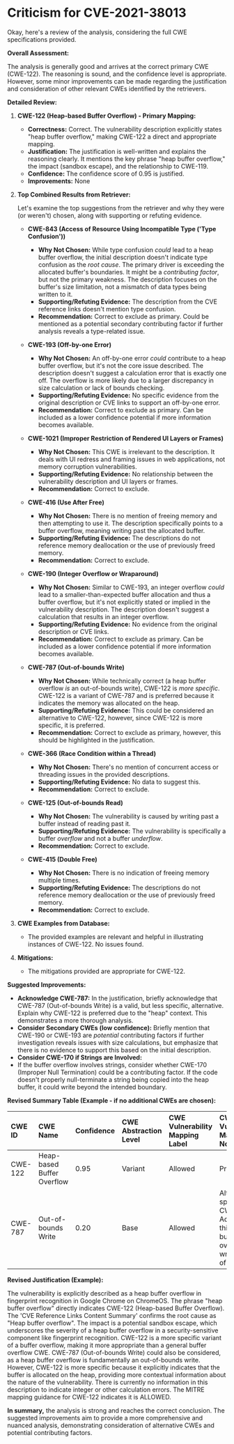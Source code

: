 # Criticism for CVE-2021-38013

Okay, here's a review of the analysis, considering the full CWE specifications provided.

**Overall Assessment:**

The analysis is generally good and arrives at the correct primary CWE (CWE-122). The reasoning is sound, and the confidence level is appropriate. However, some minor improvements can be made regarding the justification and consideration of other relevant CWEs identified by the retrievers.

**Detailed Review:**

1.  **CWE-122 (Heap-based Buffer Overflow) - Primary Mapping:**

    *   **Correctness:** Correct. The vulnerability description explicitly states "heap buffer overflow," making CWE-122 a direct and appropriate mapping.
    *   **Justification:** The justification is well-written and explains the reasoning clearly. It mentions the key phrase "heap buffer overflow," the impact (sandbox escape), and the relationship to CWE-119.
    *   **Confidence:** The confidence score of 0.95 is justified.
    *   **Improvements:** None

2.  **Top Combined Results from Retriever:**

    Let's examine the top suggestions from the retriever and why they were (or weren't) chosen, along with supporting or refuting evidence.

    *   **CWE-843 (Access of Resource Using Incompatible Type ('Type Confusion'))**

        *   **Why Not Chosen:** While type confusion *could* lead to a heap buffer overflow, the initial description doesn't indicate type confusion as the *root cause*.  The primary driver is exceeding the allocated buffer's boundaries. It might be a *contributing factor*, but not the primary weakness. The description focuses on the buffer's size limitation, not a mismatch of data types being written to it.
        *   **Supporting/Refuting Evidence:** The description from the CVE reference links doesn't mention type confusion.
        *   **Recommendation:** Correct to exclude as primary.  Could be mentioned as a potential secondary contributing factor if further analysis reveals a type-related issue.

    *   **CWE-193 (Off-by-one Error)**

        *   **Why Not Chosen:** An off-by-one error *could* contribute to a heap buffer overflow, but it's not the core issue described. The description doesn't suggest a calculation error that is exactly one off. The overflow is more likely due to a larger discrepancy in size calculation or lack of bounds checking.
        *   **Supporting/Refuting Evidence:** No specific evidence from the original description or CVE links to support an off-by-one error.
        *   **Recommendation:** Correct to exclude as primary.  Can be included as a lower confidence potential if more information becomes available.

    *   **CWE-1021 (Improper Restriction of Rendered UI Layers or Frames)**

        *   **Why Not Chosen:** This CWE is irrelevant to the description. It deals with UI redress and framing issues in web applications, not memory corruption vulnerabilities.
        *   **Supporting/Refuting Evidence:** No relationship between the vulnerability description and UI layers or frames.
        *   **Recommendation:** Correct to exclude.

    *   **CWE-416 (Use After Free)**

        *   **Why Not Chosen:** There is no mention of freeing memory and then attempting to use it. The description specifically points to a buffer overflow, meaning writing past the allocated buffer.
        *   **Supporting/Refuting Evidence:** The descriptions do not reference memory deallocation or the use of previously freed memory.
        *   **Recommendation:** Correct to exclude.

    *   **CWE-190 (Integer Overflow or Wraparound)**

        *   **Why Not Chosen:** Similar to CWE-193, an integer overflow *could* lead to a smaller-than-expected buffer allocation and thus a buffer overflow, but it's not explicitly stated or implied in the vulnerability description. The description doesn't suggest a calculation that results in an integer overflow.
        *   **Supporting/Refuting Evidence:** No evidence from the original description or CVE links.
        *   **Recommendation:** Correct to exclude as primary. Can be included as a lower confidence potential if more information becomes available.

    *   **CWE-787 (Out-of-bounds Write)**

        *   **Why Not Chosen:** While technically correct (a heap buffer overflow *is* an out-of-bounds write), CWE-122 is *more specific*. CWE-122 is a variant of CWE-787 and is preferred because it indicates the memory was allocated on the heap.
        *   **Supporting/Refuting Evidence:** This could be considered an alternative to CWE-122, however, since CWE-122 is more specific, it is preferred.
        *   **Recommendation:** Correct to exclude as primary, however, this should be highlighted in the justification.

    *   **CWE-366 (Race Condition within a Thread)**

        *   **Why Not Chosen:** There's no mention of concurrent access or threading issues in the provided descriptions.
        *   **Supporting/Refuting Evidence:** No data to suggest this.
        *   **Recommendation:** Correct to exclude.

    *   **CWE-125 (Out-of-bounds Read)**

        *   **Why Not Chosen:** The vulnerability is caused by writing past a buffer instead of reading past it.
        *   **Supporting/Refuting Evidence:** The vulnerability is specifically a buffer *overflow* and not a buffer *underflow*.
        *   **Recommendation:** Correct to exclude.

    *    **CWE-415 (Double Free)**
         *   **Why Not Chosen:** There is no indication of freeing memory multiple times.
         *   **Supporting/Refuting Evidence:** The descriptions do not reference memory deallocation or the use of previously freed memory.
         *   **Recommendation:** Correct to exclude.

3.  **CWE Examples from Database:**

    *   The provided examples are relevant and helpful in illustrating instances of CWE-122. No issues found.

4.  **Mitigations:**
     * The mitigations provided are appropriate for CWE-122.

**Suggested Improvements:**

*   **Acknowledge CWE-787:** In the justification, briefly acknowledge that CWE-787 (Out-of-bounds Write) is a valid, but less specific, alternative. Explain why CWE-122 is preferred due to the "heap" context. This demonstrates a more thorough analysis.
*   **Consider Secondary CWEs (low confidence):** Briefly mention that CWE-190 or CWE-193 are *potential* contributing factors if further investigation reveals issues with size calculations, but emphasize that there is no evidence to support this based on the initial description.
*  **Consider CWE-170 if Strings are Involved:**
  * If the buffer overflow involves strings, consider whether CWE-170 (Improper Null Termination) could be a contributing factor. If the code doesn't properly null-terminate a string being copied into the heap buffer, it could write beyond the intended boundary.

**Revised Summary Table (Example - if no additional CWEs are chosen):**

| CWE ID  | CWE Name                     | Confidence | CWE Abstraction Level | CWE Vulnerability Mapping Label | CWE-Vulnerability Mapping Notes                                                                                                                                                           |
| :------ | :--------------------------- | :--------- | :-------------------- | :------------------------------ | :------------------------------------------------------------------------------------------------------------------------------------------------------------------------------------------- |
| CWE-122 | Heap-based Buffer Overflow   | 0.95       | Variant               | Allowed                         | Primary                                                                                                                                                                                   |
| CWE-787 | Out-of-bounds Write          | 0.20       | Base                  | Allowed                         | Alternate, less specific to CWE-122; Acknowledging this as heap buffer overflow, writing is out-of-bounds.                                                      |

**Revised Justification (Example):**

The vulnerability is explicitly described as a heap buffer overflow in fingerprint recognition in Google Chrome on ChromeOS. The phrase "heap buffer overflow" directly indicates CWE-122 (Heap-based Buffer Overflow). The 'CVE Reference Links Content Summary' confirms the root cause as "Heap buffer overflow". The impact is a potential sandbox escape, which underscores the severity of a heap buffer overflow in a security-sensitive component like fingerprint recognition.  CWE-122 is a more specific variant of a buffer overflow, making it more appropriate than a general buffer overflow CWE.  CWE-787 (Out-of-bounds Write) could also be considered, as a heap buffer overflow is fundamentally an out-of-bounds write. However, CWE-122 is more specific because it explicitly indicates that the buffer is allocated on the heap, providing more contextual information about the nature of the vulnerability. There is currently no information in this description to indicate integer or other calculation errors. The MITRE mapping guidance for CWE-122 indicates it is ALLOWED.

**In summary,** the analysis is strong and reaches the correct conclusion. The suggested improvements aim to provide a more comprehensive and nuanced analysis, demonstrating consideration of alternative CWEs and potential contributing factors.